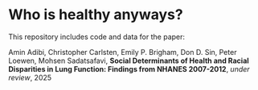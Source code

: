 # Who is healthy anyways?

This repository includes code and data for the paper:

Amin Adibi, Christopher Carlsten, Emily P. Brigham, Don D. Sin, Peter Loewen, Mohsen Sadatsafavi, **Social Determinants of Health and Racial Disparities in Lung Function: Findings from NHANES 2007-2012**, *under review*, 2025
